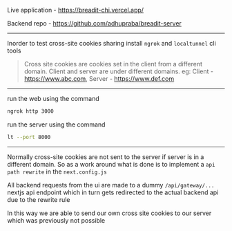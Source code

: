 Live application - https://breadit-chi.vercel.app/

Backend repo - https://github.com/adhupraba/breadit-server

---

Inorder to test cross-site cookies sharing install `ngrok` and `localtunnel` cli tools

> Cross site cookies are cookies set in the client from a different domain. Client and server are under different domains. eg: Client - https://www.abc.com, Server - https://www.def.com

---

run the web using the command

```bash
ngrok http 3000
```

run the server using the command

```bash
lt --port 8000
```

---

Normally cross-site cookies are not sent to the server if server is in a different domain. So as a work around what is done is to implement a `api path rewrite` in the `next.config.js`

All backend requests from the ui are made to a dummy `/api/gateway/...` nextjs api endpoint which in turn gets redirected to the actual backend api due to the rewrite rule

In this way we are able to send our own cross site cookies to our server which was previously not possible
